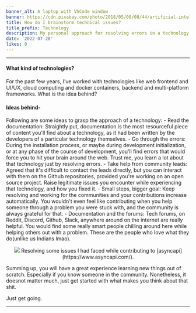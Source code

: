 ```yaml
---
banner_alt: A laptop with VSCode window
banner: https://cdn.pixabay.com/photo/2018/05/08/08/44/artificial-intelligence-3382507_960_720.jpg
title: How do I brainstorm technical issues?
title_prefix: Technology
description: My personal approach for resolving errors in a technology efficiently.
date: '2022-07-28'
likes: 0
---
```

--- 

#### What kind of technologies?
For the past few years, I've worked with technologies like web frontend and UI/UX, cloud computing and docker containers, backend and multi-platform frameworks. What is the idea behind?

#### Ideas behind-
Following are some ideas to grasp the approach of a technology:
    - Read the documentation: Straightly put, documentation is the most resourceful piece of content you'll find about a technology, as it had been written by the developers of a particular technology themselves.
    - Go through the errors: During the installation process, or maybe during development initialization, or at any phase of the course of development, you'll find errors that would force you to hit your brain around the web. Trust me, you learn a lot about that technology just by resolving errors.
    - Take help from community leads: Agreed that it's difficult to contact the leads directly, but you can interact with them on the Github repositories, provided you're working on an open source project. Raise legitimate issues you encounter while experiencing that technology, and how you fixed it.
    - Small steps, bigger goal: Keep resolving and working for the communities and your contributions increase automatically. You wouldn't even feel like contributing when you help someone through a problem you were stuck with, and the community is always grateful for that.
    - Documentation and the forums: Tech forums, on Reddit, Discord, Github, Slack, anywhere around on the internet are really helpful. You would find some really smart people chilling around here while helping others out with a problem. These are the people who love what they do(unlike us Indians lmao).

<center>
    <img src="https://cdn.statically.io/gh/thatsameguyokay/images/main/asyncapi.png" style={{width: "90%", marginBottom: "-20px"}}></img>
    Resolving some issues I had faced while contributing to [asyncapi](https://www.asyncapi.com/).
</center>

Summing up, you will have a great experience learning new things out of scratch. Especially if you know someone in the community.
Nonetheless, it doesnot matter much, just get started with what makes you think about that shit.

Just get going.

---
